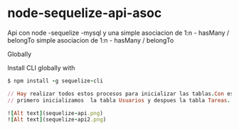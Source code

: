 # node-sequelize-api-asoc
Api con node -sequelize -mysql y una simple asociacion de 1:n - hasMany / belongTo
simple asociacion de 1:n  - hasMany / belongTo

Globally

Install CLI globally with
```ruby
$ npm install -g sequelize-cli

// Hay realizar todos estos procesos para inicializar las tablas.Con estos procesos
// primero inicializamos  la tabla Usuarios y despues la tabla Tareas.

![Alt text](sequelize-api.png)
![Alt text](sequelize-api2.png)

